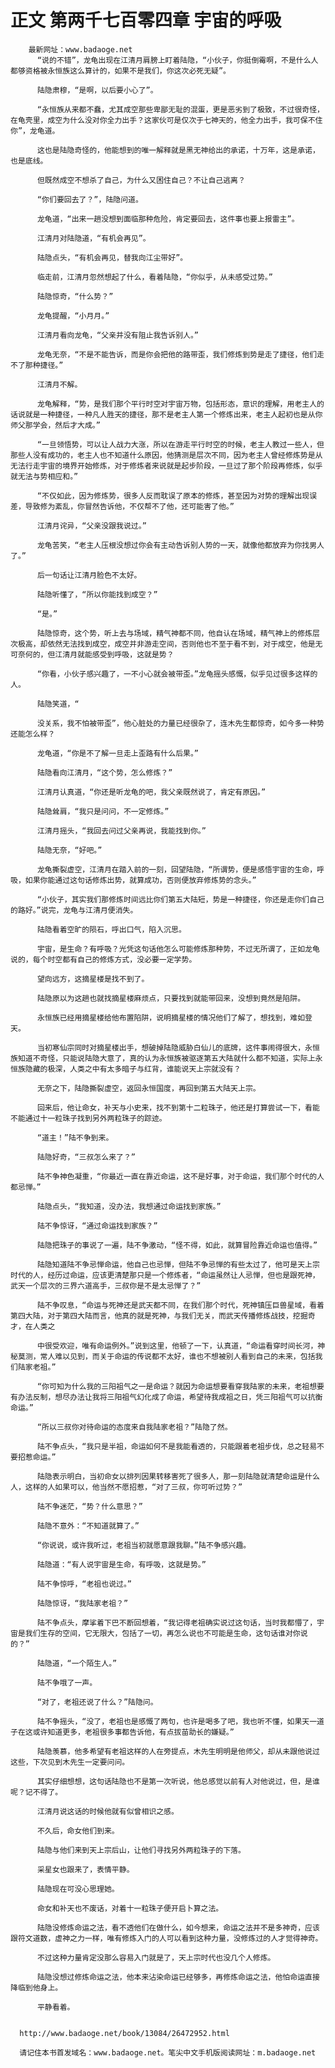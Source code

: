 # 正文 第两千七百零四章 宇宙的呼吸
        最新网址：www.badaoge.net
          “说的不错”，龙龟出现在江清月肩膀上盯着陆隐，“小伙子，你挺倒霉啊，不是什么人都够资格被永恒族这么算计的，如果不是我们，你这次必死无疑”。
      
          陆隐肃穆，“是啊，以后要小心了”。
      
          “永恒族从来都不蠢，尤其成空那些卑鄙无耻的混蛋，更是恶劣到了极致，不过很奇怪，在龟壳里，成空为什么没对你全力出手？这家伙可是仅次于七神天的，他全力出手，我可保不住你”，龙龟道。
      
          这也是陆隐奇怪的，他能想到的唯一解释就是黑无神给出的承诺，十万年，这是承诺，也是底线。
      
          但既然成空不想杀了自己，为什么又困住自己？不让自己逃离？
      
          “你们要回去了？”，陆隐问道。
      
          龙龟道，“出来一趟没想到面临那种危险，肯定要回去，这件事也要上报雷主”。
      
          江清月对陆隐道，“有机会再见”。
      
          陆隐点头，“有机会再见，替我向江尘带好”。
      
          临走前，江清月忽然想起了什么，看着陆隐，“你似乎，从未感受过势。”
      
          陆隐惊奇，“什么势？”
      
          龙龟提醒，“小月月。”
      
          江清月看向龙龟，“父亲并没有阻止我告诉别人。”
      
          龙龟无奈，“不是不能告诉，而是你会把他的路带歪，我们修炼到势是走了捷径，他们走不了那种捷径。”
      
          江清月不解。
      
          龙龟解释，“势，是我们那个平行时空对宇宙万物，包括形态，意识的理解，用老主人的话说就是一种捷径，一种凡人胜天的捷径，那不是老主人第一个修炼出来，老主人起初也是从你师父那学会，然后才大成。”
      
          “一旦领悟势，可以让人战力大涨，所以在游走平行时空的时候，老主人教过一些人，但那些人没有成功的，老主人也不知道什么原因，他猜测是层次不同，因为老主人曾经修炼势是从无法行走宇宙的境界开始修炼，对于修炼者来说就是起步阶段，一旦过了那个阶段再修炼，似乎就无法与势相应和。”
      
          “不仅如此，因为修炼势，很多人反而耽误了原本的修炼，甚至因为对势的理解出现误差，导致修为紊乱，你冒然告诉他，不仅帮不了他，还可能害了他。”
      
          江清月诧异，“父亲没跟我说过。”
      
          龙龟苦笑，“老主人压根没想过你会有主动告诉别人势的一天，就像他都放弃为你找男人了。”
      
          后一句话让江清月脸色不太好。
      
          陆隐听懂了，“所以你能找到成空？”
      
          “是。”
      
          陆隐惊奇，这个势，听上去与场域，精气神都不同，他自认在场域，精气神上的修炼层次极高，却依然无法找到成空，成空并非游走空间，否则他也不至于看不到，对于成空，他是无可奈何的，但江清月就能感受到呼吸，这就是势？
      
          “你看，小伙子感兴趣了，一不小心就会被带歪。”龙龟摇头感慨，似乎见过很多这样的人。
      
          陆隐笑道，“
      
          没关系，我不怕被带歪”，他心脏处的力量已经很杂了，连木先生都惊奇，如今多一种势还能怎么样？
      
          龙龟道，“你是不了解一旦走上歪路有什么后果。”
      
          陆隐看向江清月，“这个势，怎么修炼？”
      
          江清月认真道，“你还是听龙龟的吧，我父亲既然说了，肯定有原因。”
      
          陆隐耸肩，“我只是问问，不一定修炼。”
      
          江清月摇头，“我回去问过父亲再说，我能找到你。”
      
          陆隐无奈，“好吧。”
      
          龙龟撕裂虚空，江清月在踏入前的一刻，回望陆隐，“所谓势，便是感悟宇宙的生命，呼吸，如果你能通过这句话修炼出势，就算成功，否则便放弃修炼势的念头。”
      
          “小伙子，其实我们那修炼时间远比你们第五大陆短，势是一种捷径，你还是走你们自己的路好。”说完，龙龟与江清月便消失。
      
          陆隐看着空旷的陨石，呼出口气，陷入沉思。
      
          宇宙，是生命？有呼吸？光凭这句话他怎么可能修炼那种势，不过无所谓了，正如龙龟说的，每个时空都有自己的修炼方式，没必要一定学势。
      
          望向远方，这摘星楼是找不到了。
      
          陆隐原以为这趟也就找摘星楼麻烦点，只要找到就能带回来，没想到竟然是陷阱。
      
          永恒族已经用摘星楼给他布置陷阱，说明摘星楼的情况他们了解了，想找到，难如登天。
      
          当初寒仙宗同时对摘星楼出手，想破掉陆隐威胁白仙儿的底牌，这件事闹得很大，永恒族知道不奇怪，只能说陆隐大意了，真的认为永恒族被驱逐第五大陆就什么都不知道，实际上永恒族隐藏的极深，人类之中有太多暗子与红背，谁能说天上宗就没有？
      
          无奈之下，陆隐撕裂虚空，返回永恒国度，再回到第五大陆天上宗。
      
          回来后，他让命女，补天与小史来，找不到第十二粒珠子，他还是打算尝试一下，看能不能通过十一粒珠子找到另外两粒珠子的踪迹。
      
          “道主！”陆不争到来。
      
          陆隐好奇，“三叔怎么来了？”
      
          陆不争神色凝重，“你最近一直在靠近命运，这不是好事，对于命运，我们那个时代的人都忌惮。”
      
          陆隐点头，“我知道，没办法，我想通过命运找到家族。”
      
          陆不争惊讶，“通过命运找到家族？”
      
          陆隐把珠子的事说了一遍，陆不争激动，“怪不得，如此，就算冒险靠近命运也值得。”
      
          陆隐知道陆不争忌惮命运，他自己也忌惮，但陆不争忌惮的有些太过了，他可是天上宗时代的人，经历过命运，应该更清楚那只是一个修炼者，“命运虽然让人忌惮，但也是跟死神，武天一个层次的三界六道高手，三叔你是不是太忌惮了？”
      
          陆不争叹息，“命运与死神还是武天都不同，在我们那个时代，死神镇压巨兽星域，看着第四大陆，对于第四大陆而言，他真的就是死神，与我们无关，而武天传播修炼战技，挖掘奇才，在人类之
      
          中很受欢迎，唯有命运例外。”说到这里，他顿了一下，认真道，“命运看穿时间长河，神秘莫测，常人难以见到，而关于命运的传说都不太好，谁也不想被别人看到自己的未来，包括我们陆家老祖。”
      
          “你可知为什么我的三阳祖气之一是命运？就因为命运想要看穿我陆家的未来，老祖想要有办法反制，想尽办法让我将三阳祖气幻化成了命运，希望待我成祖之日，凭三阳祖气可以抗衡命运。”
      
          “所以三叔你对待命运的态度来自我陆家老祖？”陆隐了然。
      
          陆不争点头，“我只是半祖，命运如何不是我能看透的，只能跟着老祖步伐，总之轻易不要招惹命运。”
      
          陆隐表示明白，当初命女以排列因果转移害死了很多人，那一刻陆隐就清楚命运是什么人，这样的人如果可以，他当然不愿招惹，“对了三叔，你可听过势？”
      
          陆不争迷茫，“势？什么意思？”
      
          陆隐不意外：“不知道就算了。”
      
          “你说说，或许我听过，老祖当初就愿意跟我聊。”陆不争感兴趣。
      
          陆隐道：“有人说宇宙是生命，有呼吸，这就是势。”
      
          陆不争惊呼，“老祖也说过。”
      
          陆隐惊讶，“我陆家老祖？”
      
          陆不争点头，摩挲着下巴不断回想着，“我记得老祖确实说过这句话，当时我都懵了，宇宙是我们生存的空间，它无限大，包括了一切，再怎么说也不可能是生命，这句话谁对你说的？”
      
          陆隐道，“一个陌生人。”
      
          陆不争哦了一声。
      
          “对了，老祖还说了什么？”陆隐问。
      
          陆不争摇头，“没了，老祖也是感慨了两句，也许是喝多了吧，我也听不懂，如果天一道子在这或许知道更多，老祖很多事都告诉他，有点拔苗助长的嫌疑。”
      
          陆隐羡慕，他多希望有老祖这样的人在旁提点，木先生明明是他师父，却从未跟他说过这些，下次见到木先生一定要问问。
      
          其实仔细想想，这句话陆隐也不是第一次听说，他总感觉以前有人对他说过，但，是谁呢？记不得了。
      
          江清月说这话的时候他就有似曾相识之感。
      
          不久后，命女他们到来。
      
          陆隐与他们来到天上宗后山，让他们寻找另外两粒珠子的下落。
      
          采星女也跟来了，表情平静。
      
          陆隐现在可没心思理她。
      
          命女和补天也不废话，对着十一粒珠子便开启卜算之法。
      
          陆隐没修炼命运之法，看不透他们在做什么，如今想来，命运之法并不是多神奇，应该跟符文道数，虚神之力一样，唯有修炼入门的人可以看到这种力量，没修炼过的人才觉得神奇。
      
          不过这种力量肯定没那么容易入门就是了，天上宗时代也没几个人修炼。
      
          陆隐没想过修炼命运之法，他本来沾染命运已经够多，再修炼命运之法，他怕命运直接降临到他身上。
      
          平静看着。
      
      
      http://www.badaoge.net/book/13084/26472952.html
      
      请记住本书首发域名：www.badaoge.net。笔尖中文手机版阅读网址：m.badaoge.net